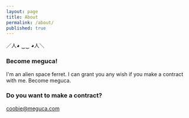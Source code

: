 ```yaml
---
layout: page
title: About
permalink: /about/
published: true
---
```


／人◕ ‿‿ ◕人＼

### Become meguca!

I'm an alien space ferret. I can grant you any wish if you make a contract with me. Become meguca. 

### Do you want to make a contract?

[coobie@meguca.com](mailto:coobie@meguca.com)